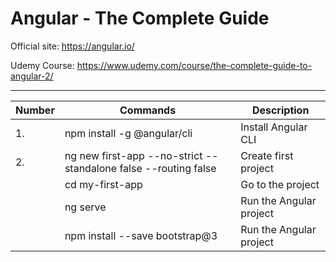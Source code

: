 # Angular - The Complete Guide

Official site: https://angular.io/

Udemy Course: https://www.udemy.com/course/the-complete-guide-to-angular-2/

---

|Number|Commands                                                                |Description                |
|--|--                                                                          |--                         |
|1.|npm install -g @angular/cli                                                 |Install Angular CLI        |
|2.|ng new first-app --no-strict --standalone false --routing false             |Create first project       |
||cd my-first-app                                                               |Go to the project          |
||ng serve                                                                      |Run the Angular project    |
||npm install --save bootstrap@3                                                |Run the Angular project    |





